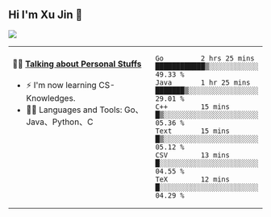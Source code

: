 
## Hi I'm Xu Jin 👋
![](https://komarev.com/ghpvc/?username=jiayouxujin&color=brightgreen&label=PROFILE+VIEWS)



<table align="center">
<tr>
<td valign="top" width="60%">

#### 🏋️‍♀️ <a href="https://github.com/jiayouxujin" target="_blank">Talking about Personal Stuffs</a>
<!-- recent_releases starts -->

- ⚡  I'm now learning CS-Knowledges.  
- 🏊‍♂️ Languages and Tools: Go、Java、Python、C
<!-- recent_releases ends -->
</td>
<td>
 
<!--START_SECTION:waka-->

```text
Go         2 hrs 25 mins   ████████████▒░░░░░░░░░░░░   49.33 %
Java       1 hr 25 mins    ███████▒░░░░░░░░░░░░░░░░░   29.01 %
C++        15 mins         █▒░░░░░░░░░░░░░░░░░░░░░░░   05.36 %
Text       15 mins         █▒░░░░░░░░░░░░░░░░░░░░░░░   05.12 %
CSV        13 mins         █░░░░░░░░░░░░░░░░░░░░░░░░   04.55 %
TeX        12 mins         █░░░░░░░░░░░░░░░░░░░░░░░░   04.29 %
```

<!--END_SECTION:waka-->
 
</td>
</tr>
</table>





